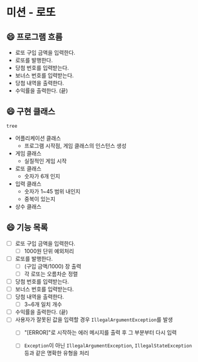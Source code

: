 # 미션 - 로또

## 😄 프로그램 흐름
- 로또 구입 금액을 입력한다.
- 로또를 발행한다.
- 당첨 번호를 입력받는다.
- 보너스 번호를 입력받는다.
- 당첨 내역을 출력한다.
- 수익률을 출력한다. (끝)

## 😄 구현 클래스
```
tree
```
- 어플리케이션 클래스
  - 프로그램 시작점, 게임 클래스의 인스턴스 생성
- 게임 클래스
  - 실질적인 게임 시작
- 로또 클래스
  - 숫자가 6개 인지
- 입력 클래스
  - 숫자가 1~45 범위 내인지
  - 중복이 있는지
- 상수 클래스

## 😄 기능 목록
-[ ] 로또 구입 금액을 입력한다.  
  -[ ] 1000원 단위 예외처리
-[ ] 로또를 발행한다.
  -[ ] (구입 금액/1000) 장 출력
  -[ ] 각 로또는 오름차순 정렬
-[ ] 당첨 번호를 입력받는다.
-[ ] 보너스 번호를 입력받는다.
-[ ] 당첨 내역을 출력한다.
  -[ ] 3~6개 일치 개수
-[ ] 수익률을 출력한다. (끝)
-[ ] 사용자가 잘못된 값을 입력할 경우 `IllegalArgumentException`를 발생
  -[ ] "[ERROR]"로 시작하는 에러 메시지를 출력 후 그 부분부터 다시 입력
  -[ ] `Exception`이 아닌 `IllegalArgumentException`, `IllegalStateException` 등과 같은 명확한 유형을 처리



